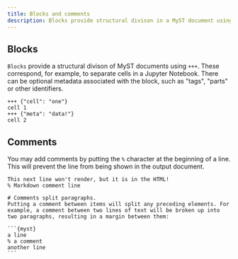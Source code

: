 ```yaml
---
title: Blocks and comments
description: Blocks provide structural divison in a MyST document using `+++`. These correspond, for example, to separate cells in a Jupyter Notebook. To add a comment, start your line with `%`.
---
```


## Blocks

`Blocks` provide a structural divison of MyST documents using `+++`. These correspond, for example, to separate cells in a Jupyter Notebook. There can be optional metadata associated with the block, such as "tags", "parts" or other identifiers.

```{myst}
+++ {"cell": "one"}
cell 1
+++ {"meta": "data!"}
cell 2
```

## Comments

You may add comments by putting the `%` character at the beginning of a line. This will prevent the line from being shown in the output document.

```{myst}
This next line won't render, but it is in the HTML!
% Markdown comment line
```

````{note}
# Comments split paragraphs.
Putting a comment between items will split any preceding elements. For example, a comment between two lines of text will be broken up into two paragraphs, resulting in a margin between them:

```{myst}
a line
% a comment
another line
```
````
